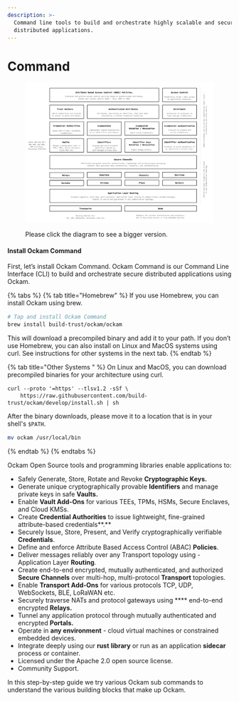 ```yaml
---
description: >-
  Command line tools to build and orchestrate highly scalable and secure
  distributed applications.
---
```


# Command

<figure><img src="../../.gitbook/assets/Screen Shot 2022-10-28 at 10.37.03 AM.png" alt=""><figcaption><p>Please click the diagram to see a bigger version.</p></figcaption></figure>

#### Install Ockam Command <a href="#install" id="install"></a>

First, let’s install Ockam Command. Ockam Command is our Command Line Interface (CLI) to build and orchestrate secure distributed applications using Ockam.

{% tabs %}
{% tab title="Homebrew" %}
If you use Homebrew, you can install Ockam using brew.



```sh
# Tap and install Ockam Command
brew install build-trust/ockam/ockam
```



This will download a precompiled binary and add it to your path. If you don’t use Homebrew, you can also install on Linux and MacOS systems using curl. See instructions for other systems in the next tab.
{% endtab %}

{% tab title="Other Systems " %}
On Linux and MacOS, you can download precompiled binaries for your architecture using curl.



```shell
curl --proto '=https' --tlsv1.2 -sSf \
    https://raw.githubusercontent.com/build-trust/ockam/develop/install.sh | sh
```



After the binary downloads, please move it to a location that is in your shell's `$PATH`.

```bash
mv ockam /usr/local/bin
```
{% endtab %}
{% endtabs %}

Ockam Open Source tools and programming libraries enable applications to:

* Safely Generate, Store, Rotate and Revoke **Cryptographic Keys.**
* Generate unique cryptographically provable **Identifiers** and manage private keys in safe **Vaults.**
* Enable **Vault Add-Ons** for various TEEs, TPMs, HSMs, Secure Enclaves, and Cloud KMSs.
* Create **Credential Authorities** to issue lightweight, fine-grained attribute-based credentials**.**
* Securely Issue, Store, Present, and Verify cryptographically verifiable **Credentials**.
* Define and enforce Attribute Based Access Control (ABAC) **Policies**.
* Deliver messages reliably over any Transport topology using - Application Layer **Routing**.
* Create end-to-end encrypted, mutually authenticated, and authorized **Secure Channels** over multi-hop, multi-protocol **Transport** topologies.
* Enable **Transport Add-Ons** for various protocols TCP, UDP, WebSockets, BLE, LoRaWAN etc.
* Securely traverse NATs and protocol gateways using **** end-to-end encrypted **Relays.**&#x20;
* Tunnel any application protocol through mutually authenticated and encrypted **Portals.**
* Operate in **any environment** - cloud virtual machines or constrained embedded devices.
* Integrate deeply using our **rust** **library** or run as an application **sidecar** process or container.
* Licensed under the Apache 2.0 open source license.&#x20;
* Community Support.

In this step-by-step guide we try various Ockam sub commands to understand the various building blocks that make up Ockam.



